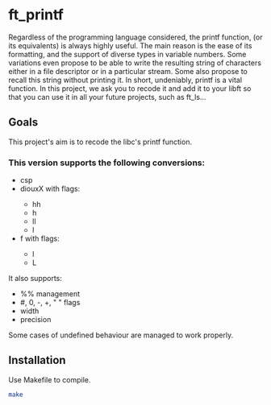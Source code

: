 # ft_printf

Regardless of the programming language considered, the printf function, (or its equivalents) is always highly useful. The main reason is the ease of its formatting, and the support of diverse types in variable numbers. Some variations even propose to be able to write the resulting string of characters either in a file descriptor or in a particular stream.
Some also propose to recall this string without printing it. In short, undeniably, printf is a vital function. In this project, we ask you to recode it and add it to your libft so that you can use it in all your future projects, such as ft_ls...

## Goals
This project's aim is to recode the libc's printf function.

### This version supports the following conversions:
<ul>
<li>csp</li>
<li>diouxX with flags:</li>
<ul>
<li>hh</li>
<li>h</li>
<li>ll</li>
<li>l</li>
</ul>
<li>f with flags:</li>
<ul>
<li>l</li>
<li>L</li>
</ul>
</ul>
It also supports:
<ul>
<li>%% management</li>
<li>#, 0, -, +, " " flags</li>
<li>width</li>
<li>precision</li>
</ul>


Some cases of undefined behaviour are managed to work properly.

## Installation

Use Makefile to compile.
```bash
make
```
